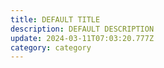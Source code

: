 ```yaml
---
title: DEFAULT TITLE
description: DEFAULT DESCRIPTION
update: 2024-03-11T07:03:20.777Z
category: category
---
```


